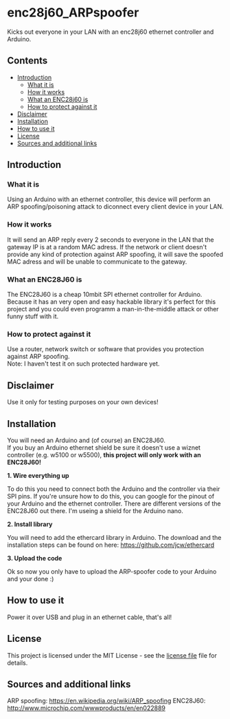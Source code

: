 # enc28j60_ARPspoofer
Kicks out everyone in your LAN with an enc28j60 ethernet controller and Arduino.


## Contents
- [Introduction](#introduction)
  - [What it is](#what-it-is)
  - [How it works](#how-it-works)
  - [What an ENC28j60 is](#what-an-enc28j60-is)
  - [How to protect against it](#how-to-protect-against-it)
- [Disclaimer](#disclaimer)
- [Installation](#installation)
- [How to use it](#how-to-use-it)
- [License](#license)
- [Sources and additional links](#sources-and-additional-links)

## Introduction ##


### What it is

Using an Arduino with an ethernet controller, this device will perform an ARP spoofing/poisoning attack to diconnect every client device in your LAN.

### How it works

It will send an ARP reply every 2 seconds to everyone in the LAN that the gateway IP is at a random MAC adress. If the network or client doesn't provide any kind of protection against ARP spoofing, it will save the spoofed MAC adress and will be unable to communicate to the gateway.

### What an ENC28J60 is

The ENC28J60 is a cheap 10mbit SPI ethernet controller for Arduino. Because it has an very open and easy hackable library it's perfect for this project and you could even programm a man-in-the-middle attack or other funny stuff with it.

### How to protect against it

Use a router, network switch or software that provides you protection against ARP spoofing.  
Note: I haven't test it on such protected hardware yet.


## Disclaimer

Use it only for testing purposes on your own devices!


## Installation

You will need an Arduino and (of course) an ENC28J60.  
If you buy an Arduino ethernet shield be sure it doesn't use a wiznet controller (e.g. w5100 or w5500), **this project will only work with an ENC28J60!**

**1. Wire everything up**

To do this you need to connect both the Arduino and the controller via their SPI pins. If you're unsure how to do this, you can google for the pinout of your Arduino and the ethernet controller. There are different versions of the ENC28J60 out there. I'm useing a shield for the Arduino nano.  

**2. Install library**

You will need to add the ethercard library in Arduino.
The download and the installation steps can be found on here: https://github.com/jcw/ethercard

**3. Upload the code**

Ok so now you only have to upload the ARP-spoofer code to your Arduino and your done :)


## How to use it

Power it over USB and plug in an ethernet cable, that's all!  


## License

This project is licensed under the MIT License - see the [license file](LICENSE) file for details.


## Sources and additional links

ARP spoofing: https://en.wikipedia.org/wiki/ARP_spoofing
ENC28J60: http://www.microchip.com/wwwproducts/en/en022889
